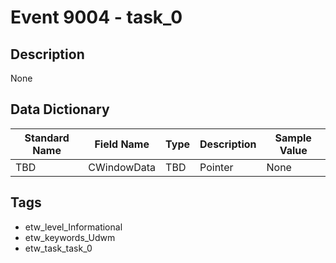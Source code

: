 # Event 9004 - task_0

## Description
None

## Data Dictionary
|Standard Name|Field Name|Type|Description|Sample Value|
|---|---|---|---|---|
|TBD|CWindowData|TBD|Pointer|None|None|

## Tags
* etw_level_Informational
* etw_keywords_Udwm
* etw_task_task_0